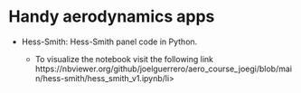 # Handy aerodynamics apps

<ul>
  <li>Hess-Smith: Hess-Smith panel code in Python. </li>
    <ul>
      <li>To visualize the notebook visit the following link https://nbviewer.org/github/joelguerrero/aero_course_joegi/blob/main/hess-smith/hess_smith_v1.ipynb/li>
    </ul>
</ul>
